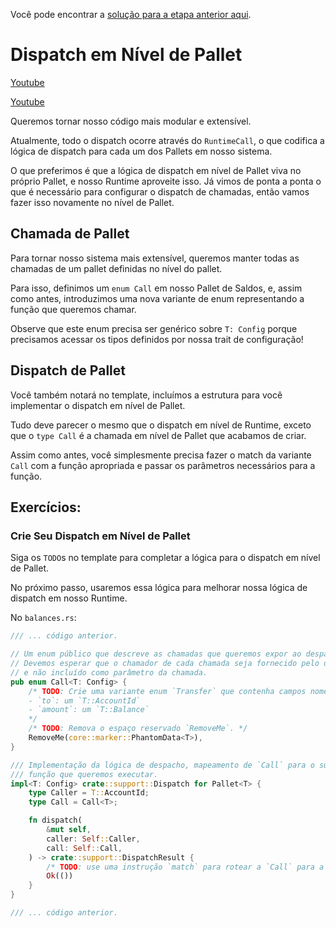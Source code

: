 Você pode encontrar a [solução para a etapa anterior aqui](https://gist.github.com/nomadbitcoin/a86959a1c50628cb2af1bdde52d55199).

# Dispatch em Nível de Pallet

[Youtube](https://www.youtube.com/watch?v=ufT4-auig3Q)

[Youtube](https://www.youtube.com/watch?v=-tuxS8X5Gys)

Queremos tornar nosso código mais modular e extensível.

Atualmente, todo o dispatch ocorre através do `RuntimeCall`, o que codifica a lógica de dispatch para cada um dos Pallets em nosso sistema.

O que preferimos é que a lógica de dispatch em nível de Pallet viva no próprio Pallet, e nosso Runtime aproveite isso. Já vimos de ponta a ponta o que é necessário para configurar o dispatch de chamadas, então vamos fazer isso novamente no nível de Pallet.

## Chamada de Pallet

Para tornar nosso sistema mais extensível, queremos manter todas as chamadas de um pallet definidas no nível do pallet.

Para isso, definimos um `enum Call` em nosso Pallet de Saldos, e, assim como antes, introduzimos uma nova variante de enum representando a função que queremos chamar.

Observe que este enum precisa ser genérico sobre `T: Config` porque precisamos acessar os tipos definidos por nossa trait de configuração!

## Dispatch de Pallet

Você também notará no template, incluímos a estrutura para você implementar o dispatch em nível de Pallet.

Tudo deve parecer o mesmo que o dispatch em nível de Runtime, exceto que o `type Call` é a chamada em nível de Pallet que acabamos de criar.

Assim como antes, você simplesmente precisa fazer o match da variante `Call` com a função apropriada e passar os parâmetros necessários para a função.

## Exercícios:

### Crie Seu Dispatch em Nível de Pallet

Siga os `TODO`s no template para completar a lógica para o dispatch em nível de Pallet.

No próximo passo, usaremos essa lógica para melhorar nossa lógica de dispatch em nosso Runtime.

No `balances.rs`:

```rust
/// ... código anterior.

// Um ​​enum público que descreve as chamadas que queremos expor ao despachante.
// Devemos esperar que o chamador de cada chamada seja fornecido pelo despachante,
// e não incluído como parâmetro da chamada.
pub enum Call<T: Config> {
	/* TODO: Crie uma variante enum `Transfer` que contenha campos nomeados:
	- `to`: um `T::AccountId`
	- `amount`: um `T::Balance`
	*/
	/* TODO: Remova o espaço reservado `RemoveMe`. */
	RemoveMe(core::marker::PhantomData<T>),
}

/// Implementação da lógica de despacho, mapeamento de `Call` para o subjacente apropriado
/// função que queremos executar.
impl<T: Config> crate::support::Dispatch for Pallet<T> {
	type Caller = T::AccountId;
	type Call = Call<T>;

	fn dispatch(
		&mut self,
		caller: Self::Caller,
		call: Self::Call,
	) -> crate::support::DispatchResult {
		/* TODO: use uma instrução `match` para rotear a `Call` para a função de palete apropriada. */
		Ok(())
	}
}

/// ... código anterior.
```